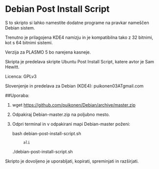 Debian Post Install Script
==========================

S to skripto si lahko namestite dodatne programe na pravkar nameščen Debian sistem. 

Trenutno je prilagojena KDE4 namizju in je kompatibilna tako z 32 bitnimi, kot s 64 bitnimi sistemi. 

Verzija za PLASMO 5 bo narejena kasneje.

Skripta je predelava skripte Ubuntu Post Install Script, katere avtor je Sam Hewitt.


Licenca: GPLv3

Slovenjenje in predelava za Debian (KDE4): puikonen03ATgmail.com



##Uporaba:

1. wget https://github.com/puikonen/Debian/archive/master.zip
2. Odpakiraj Debian-master.zip na poljubno mesto.
3. Odpri terminal in v odpakirani mapi Debian-master poženi:

	bash debian-post-install-script.sh
	
			ali
	
	./debian-post-install-script.sh





Skripto je dovoljeno je uporabljati, kopirati, spreminjati in razširjati.

